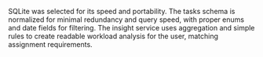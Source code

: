 SQLite was selected for its speed and portability. The tasks schema is normalized for minimal redundancy and query speed, with proper enums and date fields for filtering. The insight service uses aggregation and simple rules to create readable workload analysis for the user, matching assignment requirements.
